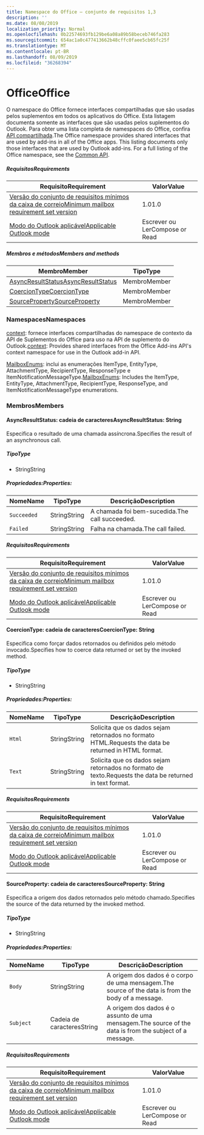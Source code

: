 ```yaml
---
title: Namespace do Office – conjunto de requisitos 1,3
description: ''
ms.date: 08/08/2019
localization_priority: Normal
ms.openlocfilehash: 0b22574693fb129be6a08a89b58beceb746fa283
ms.sourcegitcommit: 654ac1a0c477413662b48cffc0faee5cb65fc25f
ms.translationtype: MT
ms.contentlocale: pt-BR
ms.lasthandoff: 08/09/2019
ms.locfileid: "36268394"
---
```

# <a name="office"></a><span data-ttu-id="4eb36-102">Office</span><span class="sxs-lookup"><span data-stu-id="4eb36-102">Office</span></span>

<span data-ttu-id="4eb36-p101">O namespace do Office fornece interfaces compartilhadas que são usadas pelos suplementos em todos os aplicativos do Office. Esta listagem documenta somente as interfaces que são usadas pelos suplementos do Outlook. Para obter uma lista completa de namespaces do Office, confira [API compartilhada](/javascript/api/office).</span><span class="sxs-lookup"><span data-stu-id="4eb36-p101">The Office namespace provides shared interfaces that are used by add-ins in all of the Office apps. This listing documents only those interfaces that are used by Outlook add-ins. For a full listing of the Office namespace, see the [Common API](/javascript/api/office).</span></span>

##### <a name="requirements"></a><span data-ttu-id="4eb36-105">Requisitos</span><span class="sxs-lookup"><span data-stu-id="4eb36-105">Requirements</span></span>

|<span data-ttu-id="4eb36-106">Requisito</span><span class="sxs-lookup"><span data-stu-id="4eb36-106">Requirement</span></span>| <span data-ttu-id="4eb36-107">Valor</span><span class="sxs-lookup"><span data-stu-id="4eb36-107">Value</span></span>|
|---|---|
|[<span data-ttu-id="4eb36-108">Versão do conjunto de requisitos mínimos da caixa de correio</span><span class="sxs-lookup"><span data-stu-id="4eb36-108">Minimum mailbox requirement set version</span></span>](/office/dev/add-ins/reference/requirement-sets/outlook-api-requirement-sets)| <span data-ttu-id="4eb36-109">1.0</span><span class="sxs-lookup"><span data-stu-id="4eb36-109">1.0</span></span>|
|[<span data-ttu-id="4eb36-110">Modo do Outlook aplicável</span><span class="sxs-lookup"><span data-stu-id="4eb36-110">Applicable Outlook mode</span></span>](/outlook/add-ins/#extension-points)| <span data-ttu-id="4eb36-111">Escrever ou Ler</span><span class="sxs-lookup"><span data-stu-id="4eb36-111">Compose or Read</span></span>|

##### <a name="members-and-methods"></a><span data-ttu-id="4eb36-112">Membros e métodos</span><span class="sxs-lookup"><span data-stu-id="4eb36-112">Members and methods</span></span>

| <span data-ttu-id="4eb36-113">Membro</span><span class="sxs-lookup"><span data-stu-id="4eb36-113">Member</span></span> | <span data-ttu-id="4eb36-114">Tipo</span><span class="sxs-lookup"><span data-stu-id="4eb36-114">Type</span></span> |
|--------|------|
| [<span data-ttu-id="4eb36-115">AsyncResultStatus</span><span class="sxs-lookup"><span data-stu-id="4eb36-115">AsyncResultStatus</span></span>](#asyncresultstatus-string) | <span data-ttu-id="4eb36-116">Membro</span><span class="sxs-lookup"><span data-stu-id="4eb36-116">Member</span></span> |
| [<span data-ttu-id="4eb36-117">CoercionType</span><span class="sxs-lookup"><span data-stu-id="4eb36-117">CoercionType</span></span>](#coerciontype-string) | <span data-ttu-id="4eb36-118">Membro</span><span class="sxs-lookup"><span data-stu-id="4eb36-118">Member</span></span> |
| [<span data-ttu-id="4eb36-119">SourceProperty</span><span class="sxs-lookup"><span data-stu-id="4eb36-119">SourceProperty</span></span>](#sourceproperty-string) | <span data-ttu-id="4eb36-120">Membro</span><span class="sxs-lookup"><span data-stu-id="4eb36-120">Member</span></span> |

### <a name="namespaces"></a><span data-ttu-id="4eb36-121">Namespaces</span><span class="sxs-lookup"><span data-stu-id="4eb36-121">Namespaces</span></span>

<span data-ttu-id="4eb36-122">[context](office.context.md): fornece interfaces compartilhadas do namespace de contexto da API de Suplementos do Office para uso na API de suplemento do Outlook.</span><span class="sxs-lookup"><span data-stu-id="4eb36-122">[context](office.context.md): Provides shared interfaces from the Office Add-ins API's context namespace for use in the Outlook add-in API.</span></span>

<span data-ttu-id="4eb36-123">[MailboxEnums](/javascript/api/outlook/office.mailboxenums.attachmenttype?view=outlook-js-1.3): inclui as enumerações ItemType, EntityType, AttachmentType, RecipientType, ResponseType e ItemNotificationMessageType.</span><span class="sxs-lookup"><span data-stu-id="4eb36-123">[MailboxEnums](/javascript/api/outlook/office.mailboxenums.attachmenttype?view=outlook-js-1.3): Includes the ItemType, EntityType, AttachmentType, RecipientType, ResponseType, and ItemNotificationMessageType enumerations.</span></span>

### <a name="members"></a><span data-ttu-id="4eb36-124">Membros</span><span class="sxs-lookup"><span data-stu-id="4eb36-124">Members</span></span>

#### <a name="asyncresultstatus-string"></a><span data-ttu-id="4eb36-125">AsyncResultStatus: cadeia de caracteres</span><span class="sxs-lookup"><span data-stu-id="4eb36-125">AsyncResultStatus: String</span></span>

<span data-ttu-id="4eb36-126">Especifica o resultado de uma chamada assíncrona.</span><span class="sxs-lookup"><span data-stu-id="4eb36-126">Specifies the result of an asynchronous call.</span></span>

##### <a name="type"></a><span data-ttu-id="4eb36-127">Tipo</span><span class="sxs-lookup"><span data-stu-id="4eb36-127">Type</span></span>

*   <span data-ttu-id="4eb36-128">String</span><span class="sxs-lookup"><span data-stu-id="4eb36-128">String</span></span>

##### <a name="properties"></a><span data-ttu-id="4eb36-129">Propriedades:</span><span class="sxs-lookup"><span data-stu-id="4eb36-129">Properties:</span></span>

|<span data-ttu-id="4eb36-130">Nome</span><span class="sxs-lookup"><span data-stu-id="4eb36-130">Name</span></span>| <span data-ttu-id="4eb36-131">Tipo</span><span class="sxs-lookup"><span data-stu-id="4eb36-131">Type</span></span>| <span data-ttu-id="4eb36-132">Descrição</span><span class="sxs-lookup"><span data-stu-id="4eb36-132">Description</span></span>|
|---|---|---|
|`Succeeded`| <span data-ttu-id="4eb36-133">String</span><span class="sxs-lookup"><span data-stu-id="4eb36-133">String</span></span>|<span data-ttu-id="4eb36-134">A chamada foi bem-sucedida.</span><span class="sxs-lookup"><span data-stu-id="4eb36-134">The call succeeded.</span></span>|
|`Failed`| <span data-ttu-id="4eb36-135">String</span><span class="sxs-lookup"><span data-stu-id="4eb36-135">String</span></span>|<span data-ttu-id="4eb36-136">Falha na chamada.</span><span class="sxs-lookup"><span data-stu-id="4eb36-136">The call failed.</span></span>|

##### <a name="requirements"></a><span data-ttu-id="4eb36-137">Requisitos</span><span class="sxs-lookup"><span data-stu-id="4eb36-137">Requirements</span></span>

|<span data-ttu-id="4eb36-138">Requisito</span><span class="sxs-lookup"><span data-stu-id="4eb36-138">Requirement</span></span>| <span data-ttu-id="4eb36-139">Valor</span><span class="sxs-lookup"><span data-stu-id="4eb36-139">Value</span></span>|
|---|---|
|[<span data-ttu-id="4eb36-140">Versão do conjunto de requisitos mínimos da caixa de correio</span><span class="sxs-lookup"><span data-stu-id="4eb36-140">Minimum mailbox requirement set version</span></span>](/office/dev/add-ins/reference/requirement-sets/outlook-api-requirement-sets)| <span data-ttu-id="4eb36-141">1.0</span><span class="sxs-lookup"><span data-stu-id="4eb36-141">1.0</span></span>|
|[<span data-ttu-id="4eb36-142">Modo do Outlook aplicável</span><span class="sxs-lookup"><span data-stu-id="4eb36-142">Applicable Outlook mode</span></span>](/outlook/add-ins/#extension-points)| <span data-ttu-id="4eb36-143">Escrever ou Ler</span><span class="sxs-lookup"><span data-stu-id="4eb36-143">Compose or Read</span></span>|

#### <a name="coerciontype-string"></a><span data-ttu-id="4eb36-144">CoercionType: cadeia de caracteres</span><span class="sxs-lookup"><span data-stu-id="4eb36-144">CoercionType: String</span></span>

<span data-ttu-id="4eb36-145">Especifica como forçar dados retornados ou definidos pelo método invocado.</span><span class="sxs-lookup"><span data-stu-id="4eb36-145">Specifies how to coerce data returned or set by the invoked method.</span></span>

##### <a name="type"></a><span data-ttu-id="4eb36-146">Tipo</span><span class="sxs-lookup"><span data-stu-id="4eb36-146">Type</span></span>

*   <span data-ttu-id="4eb36-147">String</span><span class="sxs-lookup"><span data-stu-id="4eb36-147">String</span></span>

##### <a name="properties"></a><span data-ttu-id="4eb36-148">Propriedades:</span><span class="sxs-lookup"><span data-stu-id="4eb36-148">Properties:</span></span>

|<span data-ttu-id="4eb36-149">Nome</span><span class="sxs-lookup"><span data-stu-id="4eb36-149">Name</span></span>| <span data-ttu-id="4eb36-150">Tipo</span><span class="sxs-lookup"><span data-stu-id="4eb36-150">Type</span></span>| <span data-ttu-id="4eb36-151">Descrição</span><span class="sxs-lookup"><span data-stu-id="4eb36-151">Description</span></span>|
|---|---|---|
|`Html`| <span data-ttu-id="4eb36-152">String</span><span class="sxs-lookup"><span data-stu-id="4eb36-152">String</span></span>|<span data-ttu-id="4eb36-153">Solicita que os dados sejam retornados no formato HTML.</span><span class="sxs-lookup"><span data-stu-id="4eb36-153">Requests the data be returned in HTML format.</span></span>|
|`Text`| <span data-ttu-id="4eb36-154">String</span><span class="sxs-lookup"><span data-stu-id="4eb36-154">String</span></span>|<span data-ttu-id="4eb36-155">Solicita que os dados sejam retornados no formato de texto.</span><span class="sxs-lookup"><span data-stu-id="4eb36-155">Requests the data be returned in text format.</span></span>|

##### <a name="requirements"></a><span data-ttu-id="4eb36-156">Requisitos</span><span class="sxs-lookup"><span data-stu-id="4eb36-156">Requirements</span></span>

|<span data-ttu-id="4eb36-157">Requisito</span><span class="sxs-lookup"><span data-stu-id="4eb36-157">Requirement</span></span>| <span data-ttu-id="4eb36-158">Valor</span><span class="sxs-lookup"><span data-stu-id="4eb36-158">Value</span></span>|
|---|---|
|[<span data-ttu-id="4eb36-159">Versão do conjunto de requisitos mínimos da caixa de correio</span><span class="sxs-lookup"><span data-stu-id="4eb36-159">Minimum mailbox requirement set version</span></span>](/office/dev/add-ins/reference/requirement-sets/outlook-api-requirement-sets)| <span data-ttu-id="4eb36-160">1.0</span><span class="sxs-lookup"><span data-stu-id="4eb36-160">1.0</span></span>|
|[<span data-ttu-id="4eb36-161">Modo do Outlook aplicável</span><span class="sxs-lookup"><span data-stu-id="4eb36-161">Applicable Outlook mode</span></span>](/outlook/add-ins/#extension-points)| <span data-ttu-id="4eb36-162">Escrever ou Ler</span><span class="sxs-lookup"><span data-stu-id="4eb36-162">Compose or Read</span></span>|

#### <a name="sourceproperty-string"></a><span data-ttu-id="4eb36-163">SourceProperty: cadeia de caracteres</span><span class="sxs-lookup"><span data-stu-id="4eb36-163">SourceProperty: String</span></span>

<span data-ttu-id="4eb36-164">Especifica a origem dos dados retornados pelo método chamado.</span><span class="sxs-lookup"><span data-stu-id="4eb36-164">Specifies the source of the data returned by the invoked method.</span></span>

##### <a name="type"></a><span data-ttu-id="4eb36-165">Tipo</span><span class="sxs-lookup"><span data-stu-id="4eb36-165">Type</span></span>

*   <span data-ttu-id="4eb36-166">String</span><span class="sxs-lookup"><span data-stu-id="4eb36-166">String</span></span>

##### <a name="properties"></a><span data-ttu-id="4eb36-167">Propriedades:</span><span class="sxs-lookup"><span data-stu-id="4eb36-167">Properties:</span></span>

|<span data-ttu-id="4eb36-168">Nome</span><span class="sxs-lookup"><span data-stu-id="4eb36-168">Name</span></span>| <span data-ttu-id="4eb36-169">Tipo</span><span class="sxs-lookup"><span data-stu-id="4eb36-169">Type</span></span>| <span data-ttu-id="4eb36-170">Descrição</span><span class="sxs-lookup"><span data-stu-id="4eb36-170">Description</span></span>|
|---|---|---|
|`Body`| <span data-ttu-id="4eb36-171">String</span><span class="sxs-lookup"><span data-stu-id="4eb36-171">String</span></span>|<span data-ttu-id="4eb36-172">A origem dos dados é o corpo de uma mensagem.</span><span class="sxs-lookup"><span data-stu-id="4eb36-172">The source of the data is from the body of a message.</span></span>|
|`Subject`| <span data-ttu-id="4eb36-173">Cadeia de caracteres</span><span class="sxs-lookup"><span data-stu-id="4eb36-173">String</span></span>|<span data-ttu-id="4eb36-174">A origem dos dados é o assunto de uma mensagem.</span><span class="sxs-lookup"><span data-stu-id="4eb36-174">The source of the data is from the subject of a message.</span></span>|

##### <a name="requirements"></a><span data-ttu-id="4eb36-175">Requisitos</span><span class="sxs-lookup"><span data-stu-id="4eb36-175">Requirements</span></span>

|<span data-ttu-id="4eb36-176">Requisito</span><span class="sxs-lookup"><span data-stu-id="4eb36-176">Requirement</span></span>| <span data-ttu-id="4eb36-177">Valor</span><span class="sxs-lookup"><span data-stu-id="4eb36-177">Value</span></span>|
|---|---|
|[<span data-ttu-id="4eb36-178">Versão do conjunto de requisitos mínimos da caixa de correio</span><span class="sxs-lookup"><span data-stu-id="4eb36-178">Minimum mailbox requirement set version</span></span>](/office/dev/add-ins/reference/requirement-sets/outlook-api-requirement-sets)| <span data-ttu-id="4eb36-179">1.0</span><span class="sxs-lookup"><span data-stu-id="4eb36-179">1.0</span></span>|
|[<span data-ttu-id="4eb36-180">Modo do Outlook aplicável</span><span class="sxs-lookup"><span data-stu-id="4eb36-180">Applicable Outlook mode</span></span>](/outlook/add-ins/#extension-points)| <span data-ttu-id="4eb36-181">Escrever ou Ler</span><span class="sxs-lookup"><span data-stu-id="4eb36-181">Compose or Read</span></span>|
